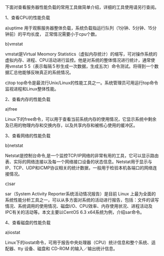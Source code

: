 下面对查看服务器性能负载的常用工具做简单介绍，详细的工具使用请另行查阅。

1、查看CPU的性能负载

a)uptime
用于观察服务器整体负载，系统负载指运行队列（1分钟、5分钟、15分钟前）的平均长度， 正常情况需要小于cpu个数。

b)vmstat

vmstat是Virtual Meomory Statistics（虚拟内存统计）的缩写，可对操作系统的虚拟内存、进程、CPU活动进行监控。他是对系统的整体情况进行统计，通常使用vmstat 5 5（表示每隔５秒生成一次数据，生成五次）命令测试。将得到一个数据汇总他能够反映真正的系统情况。

c)top top命令是最流行Unix/Linux的性能工具之一。系统管理员可用运行top命令监视进程和Linux整体性能。

2、查看内存的性能负载

a)free

Linux下的free命令，可以用于查看当前系统内存的使用情况，它显示系统中剩余及已用的物理内存和交换内存，以及共享内存和被核心使用的缓冲区。

3、查看网络的性能负载

b)netstat

Netstat是控制台命令,是一个监控TCP/IP网络的非常有用的工具，它可以显示路由表、实际的网络连接以及每一个网络接口设备的状态信息。Netstat用于显示与IP、TCP、UDP和ICMP协议相关的统计数据，一般用于检验本机各端口的网络连接情况。

c)sar

sar（System Activity Reporter系统活动情况报告）是目前 Linux 上最为全面的系统性能分析工具之一，可以从多方面对系统的活动进行报告，包括：文件的读写情况、系统调用的使用情况、磁盘I/O、CPU效率、内存使用状况、进程活动及IPC有关的活动等。本文主要以CentOS 6.3 x64系统为例，介绍sar命令。

4、查看磁盘的性能负载

a)iostat

Linux下的iostat命令，可用于报告中央处理器（CPU）统计信息和整个系统、适配器、tty 设备、磁盘和 CD-ROM 的输入／输出统计信息。
